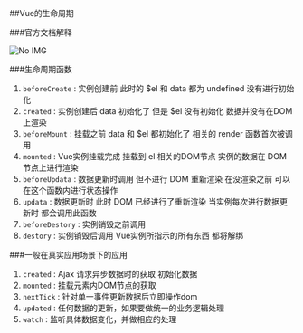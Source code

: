 ##Vue的生命周期

###官方文档解释

![No IMG](https://cn.vuejs.org/images/lifecycle.png)

###生命周期函数

1. `beforeCreate` : 实例创建前 此时的 $el 和 data 都为 undefined 没有进行初始化
2. `created` : 实例创建后 data 初始化了 但是 $el 没有初始化 数据并没有在DOM上渲染
3. `beforeMount` : 挂载之前 data 和 $el 都初始化了 相关的 render 函数首次被调用
4. `mounted` : Vue实例挂载完成 挂载到 el 相关的DOM节点 实例的数据在 DOM 节点上进行渲染
5. `beforeUpdata` : 数据更新时调用 但不进行 DOM 重新渲染 在没渲染之前 可以在这个函数内进行状态操作
6. `updata` : 数据更新时 此时 DOM 已经进行了重新渲染 当实例每次进行数据更新时 都会调用此函数
7. `beforeDestory` : 实例销毁之前调用
8. `destory` : 实例销毁后调用 Vue实例所指示的所有东西 都将解绑

###一般在真实应用场景下的应用

 1. `created` : Ajax 请求异步数据时的获取 初始化数据
 2. `mounted` : 挂载元素内DOM节点的获取
 3. `nextTick` : 针对单一事件更新数据后立即操作dom
 4. `updated` : 任何数据的更新，如果要做统一的业务逻辑处理
 5. `watch` : 监听具体数据变化，并做相应的处理 